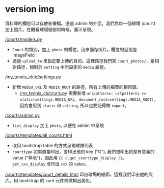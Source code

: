 # version img

資料庫的欄位可以存放影像檔。透過 admin 的介面，我們為每一個球場 (court) 加上照片。在觀看球場細部的時候，薑汁呈現。

[/courts/models.py](/courts/models.py)
* `Court` 的類別，加上 `photo` 的欄位，用來儲存照片。欄位的型態是 ImageField
* 透過 `upload_to` 來指定要上傳的目的。這裡路徑我們寫 `court_photos/`，是相對路徑，相對於 `setting` 中所設定的 `media` 路徑。

[/my_tennis_club/settings.py](/my_tennis_club/settings.py)
* 新增 `MEDIA_URL` 及 `MEDIA_ROOT` 的路徑。所有上傳的檔案的根目錄。
    * [/my_tennis_club/urls.py](/my_tennis_club/urls.py) 需要新增 `urlpatterns: urlpatterns += static(settings.MEDIA_URL, document_root=settings.MEDIA_ROOT)`。因為會用到 `static` 和 `setting`, 所以也要記得做 `import`。

[/courts/admin.py](/courts/admin.py) 
* `list_display` 加上 `photo`, 以便在 admin 中呈現

[/courts/templates/all_courts.html](/courts/templates/all_courts.html) 
* 改用 bootstrap table 的方式呈現球隊列表
* `courttype` 如果直接印出，會印出他的 key ("G"), 我們想印出的是有意義的 value ("草地")，因此用 `{{ c.get_courttype_display }}`。 `get_xxx_display` 會印出 `xxx` 的 value。

[/courts/templates/court_details.html](/courts/templates/court_details.html) 印出球場的細節，這裡我們印出他的照片。用 bootstrap 的 `card` 元件來做輸出美化。

